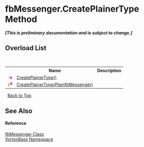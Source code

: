 # fbMessenger.CreatePlainerType Method 
 _**\[This is preliminary documentation and is subject to change.\]**_


## Overload List
&nbsp;<table><tr><th></th><th>Name</th><th>Description</th></tr><tr><td>![Public method](media/pubmethod.gif "Public method")</td><td><a href="M_VortexBase_fbMessenger_CreatePlainerType.md">CreatePlainerType()</a></td><td /></tr><tr><td>![Protected method](media/protmethod.gif "Protected method")</td><td><a href="M_VortexBase_fbMessenger_CreatePlainerType_1.md">CreatePlainerType(PlainfbMessenger)</a></td><td /></tr></table>&nbsp;
<a href="#fbmessenger.createplainertype-method">Back to Top</a>

## See Also


#### Reference
<a href="T_VortexBase_fbMessenger.md">fbMessenger Class</a><br /><a href="N_VortexBase.md">VortexBase Namespace</a><br />